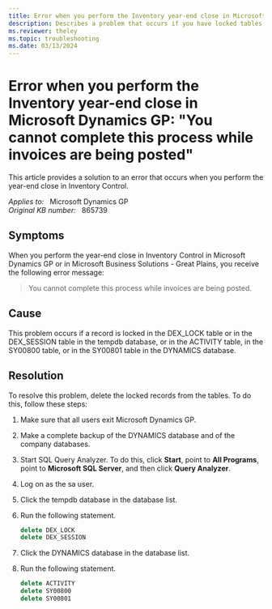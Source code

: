 ```yaml
---
title: Error when you perform the Inventory year-end close in Microsoft Dynamics GP
description: Describes a problem that occurs if you have locked tables in the tempdb database or in the DYNAMICS database. Provides steps to resolve this problem.
ms.reviewer: theley
ms.topic: troubleshooting
ms.date: 03/13/2024
---
```

# Error when you perform the Inventory year-end close in Microsoft Dynamics GP: "You cannot complete this process while invoices are being posted"

This article provides a solution to an error that occurs when you perform the year-end close in Inventory Control.

_Applies to:_ &nbsp; Microsoft Dynamics GP  
_Original KB number:_ &nbsp; 865739

## Symptoms

When you perform the year-end close in Inventory Control in Microsoft Dynamics GP or in Microsoft Business Solutions - Great Plains, you receive the following error message:

> You cannot complete this process while invoices are being posted.

## Cause

This problem occurs if a record is locked in the DEX_LOCK table or in the DEX_SESSION table in the tempdb database, or in the ACTIVITY table, in the SY00800 table, or in the SY00801 table in the DYNAMICS database.

## Resolution

To resolve this problem, delete the locked records from the tables. To do this, follow these steps:

1. Make sure that all users exit Microsoft Dynamics GP.
2. Make a complete backup of the DYNAMICS database and of the company databases.
3. Start SQL Query Analyzer. To do this, click **Start**, point to **All Programs**, point to **Microsoft SQL Server**, and then click **Query Analyzer**.
4. Log on as the sa user.
5. Click the tempdb database in the database list.
6. Run the following statement.

    ```sql
    delete DEX_LOCK
    delete DEX_SESSION
    ```

7. Click the DYNAMICS database in the database list.
8. Run the following statement.

    ```sql
    delete ACTIVITY
    delete SY00800
    delete SY00801
    ```

